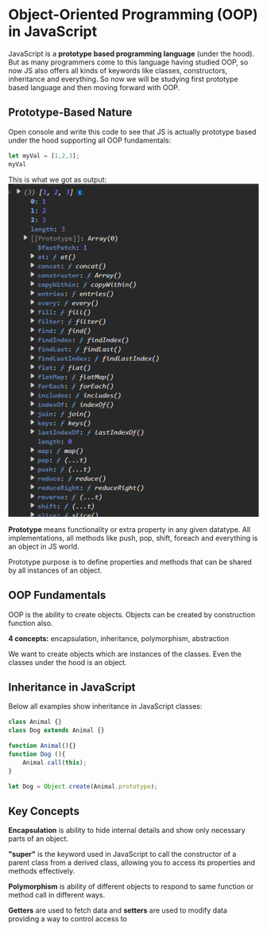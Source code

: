 # Object-Oriented Programming (OOP) in JavaScript

JavaScript is a **prototype based programming language** (under the hood). But as many programmers come to this language having studied OOP, so now JS also offers all kinds of keywords like classes, constructors, inheritance and everything. So now we will be studying first prototype based language and then moving forward with OOP.

## Prototype-Based Nature

Open console and write this code to see that JS is actually prototype based under the hood supporting all OOP fundamentals:

```javascript
let myVal = [1,2,3];
myVal
```

This is what we got as output:
![Console Output](image.png)

**Prototype** means functionality or extra property in any given datatype. All implementations, all methods like push, pop, shift, foreach and everything is an object in JS world.

Prototype purpose is to define properties and methods that can be shared by all instances of an object.

## OOP Fundamentals

OOP is the ability to create objects. Objects can be created by construction function also.

**4 concepts:** encapsulation, inheritance, polymorphism, abstraction

We want to create objects which are instances of the classes. Even the classes under the hood is an object.

## Inheritance in JavaScript

Below all examples show inheritance in JavaScript classes:

```javascript
class Animal {}
class Dog extends Animal {}
```

```javascript
function Animal(){}
function Dog (){
    Animal.call(this);
}
```

```javascript
let Dog = Object.create(Animal.prototype);
```

## Key Concepts

**Encapsulation** is ability to hide internal details and show only necessary parts of an object.

**"super"** is the keyword used in JavaScript to call the constructor of a parent class from a derived class, allowing you to access its properties and methods effectively.

**Polymorphism** is ability of different objects to respond to same function or method call in different ways.

**Getters** are used to fetch data and **setters** are used to modify data providing a way to control access to